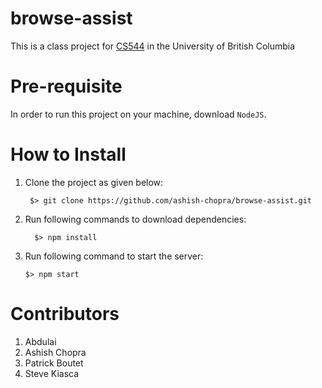 # browse-assist

This is a class project for [CS544](https://blogs.ubc.ca/cpsc544/home/) in the University of British Columbia

# Pre-requisite
In order to run this project on your machine, download `NodeJS`.

# How to Install
1. Clone the project as given below:

    ```
     $> git clone https://github.com/ashish-chopra/browse-assist.git
    ```
2. Run following commands to download dependencies:
   ```
     $> npm install
   ```

3. Run following command to start the server:
    ```
    $> npm start
    ```

# Contributors
1. Abdulai
2. Ashish Chopra
3. Patrick Boutet
4. Steve Kiasca